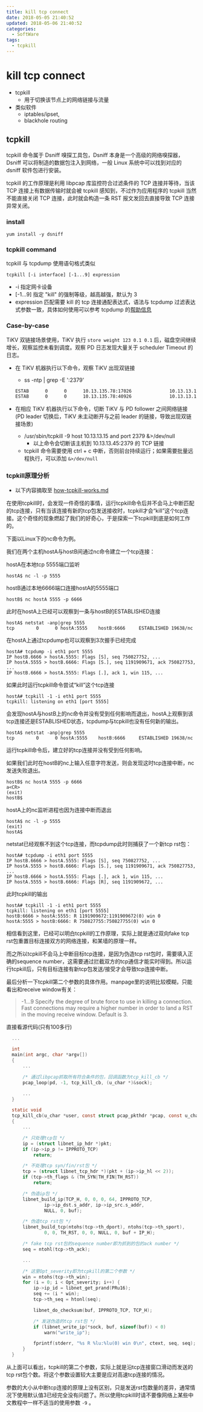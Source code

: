```yaml
---
title: kill tcp connect
date: 2018-05-05 21:40:52
updated: 2018-05-06 21:40:52
categories:
  - SoftWare
tags:
  - tcpkill
---
```

# kill tcp connect

- tcpkill
  - 用于切换该节点上的网络链接与流量
- 类似软件
  - iptables/ipset,
  - blackhole routing

## tcpkill

tcpkill 命令属于 Dsniff 嗅探工具包，Dsniff 本身是一个高级的网络嗅探器，Dsniff 可以将制造的数据包注入到网络，一般 Linux 系统中可以找到对应的 dsniff 软件包进行安装。

tcpkill 的工作原理是利用 libpcap 库监控符合过滤条件的 TCP 连接并等待，当该 TCP 连接上有数据传输时就会被 tcpkill 感知到，不过作为应用程序的 tcpkill 当然不能直接关闭 TCP 连接，此时就会构造一条 RST 报文发回去直接导致 TCP 连接异常关闭。

### install

`yum install -y dsniff`

### tcpkill command

tcpkill 与 tcpdump 使用语句格式类似

`tcpkill [-i interface] [-1...9] expression`

  - -i 指定网卡设备
  - [-1...9] 指定 "kill" 的强制等级，越高越强，默认为 3
  - expression 匹配需要 kill 的 tcp 连接通配表达式，语法与 tcpdump 过滤表达式参数一致，具体如何使用可以参考 tcpdump 的[帮助信息](http://www.tcpdump.org/tcpdump_man.html)

### Case-by-case

TiKV 双链接场景使用，TiKV 执行 `store weight 123 0.1 0.1` 后，磁盘空间继续增长，观察监控未看到调度。观察 PD 日志发现大量关于 scheduler Timeout 的日志。

- 在 TiKV 机器执行以下命令，观察 TiKV 出现双链接
  - ss -ntp | grep -E ':2379'

  ```bash
  ESTAB      0      0      10.13.135.78:17026              10.13.13.13:2379                users:(("tikv-server",pid=53945,fd=25911))
  ESTAB      0      0      10.13.135.78:40926              10.13.13.15:2379                users:(("tikv-server",pid=53945,fd=14148))
  ```

- 在相应 TiKV 机器执行以下命令，切断 TiKV 与 PD follower 之间网络链接 (PD leader 切换后，TiKV 未主动断开与之前 leader 的链接，导致出现双链接场景)
  - /usr/sbin/tcpkill -9 host 10.13.13.15 and port 2379 &>/dev/null
    - 以上命令会切断该主机到 10.13.13.45:2379 的 TCP 链接
  - tcpkill 命令需要使用 ctrl + c 中断，否则前台持续运行；如果需要批量远程执行，可以添加 `&>/dev/null`

### tcpkill原理分析

- 以下内容摘取至 [how-tcpkill-works.md](https://github.com/stanzgy/wiki/edit/master/network/how-tcpkill-works.md)

在使用tcpkill时，会发现一件奇怪的事情，运行tcpkill命令后并不会马上中断匹配的tcp连接，只有当该连接有新的tcp包发送接收时，tcpkill才会“kill”这个tcp连接。这个奇怪的现象燃起了我们的好奇心，于是探索一下tcpkill到底是如何工作的。

下面以Linux下的nc命令为例。

我们在两个主机hostA与hostB间通过nc命令建立一个tcp连接：

hostA在本地tcp 5555端口监听

    hostA$ nc -l -p 5555

hostB通过本地6666端口连接hostA的5555端口

    hostB$ nc hostA 5555 -p 6666

此时在hostA上已经可以观察到一条与hostB的ESTABLISHED连接

    hostA$ netstat -anp|grep 5555
    tcp        0      0 hostA:5555    hostB:6666     ESTABLISHED 19638/nc

在hostA上通过tcpdump也可以观察到3次握手已经完成

    hostA# tcpdump -i eth1 port 5555
    IP hostB.6666 > hostA.5555: Flags [S], seq 750827752, ...
    IP hostA.5555 > hostB.6666: Flags [S.], seq 1191909671, ack 750827753, ...
    IP hostB.6666 > hostA.5555: Flags [.], ack 1, win 115, ...

如果此时运行tcpkill命令尝试“kill”这个tcp连接

    hostA# tcpkill -1 -i eth1 port 5555
    tcpkill: listening on eth1 [port 5555]

会发现hostA与hostB上的nc命令并没有受到任何影响而退出，hostA上观察到该tcp连接还是ESTABLISHED状态，tcpdump与tcpkill也没有任何新的输出。

    hostA$ netstat -anp|grep 5555
    tcp        0      0 hostA:5555    hostB:6666     ESTABLISHED 19638/nc

运行tcpkill命令后，建立好的tcp连接并没有受到任何影响。

如果我们此时在hostB的nc上输入任意字符发送，则会发现这时tcp连接中断，nc发送失败退出。

    hostB$ nc hostA 5555 -p 6666
    a<CR>
    (exit)
    hostB$

hostA上的nc监听进程也因为连接中断而退出

    hostA$ nc -l -p 5555
    (exit)
    hostA$

netstat已经观察不到这个tcp连接，而tcpdump此时则捕获了一个新tcp rst包：

    hostA# tcpdump -i eth1 port 5555
    IP hostB.6666 > hostA.5555: Flags [S], seq 750827752, ...
    IP hostA.5555 > hostB.6666: Flags [S.], seq 1191909671, ack 750827753, ...
    IP hostB.6666 > hostA.5555: Flags [.], ack 1, win 115, ...
    IP hostA.5555 > hostB.6666: Flags [R], seq 1191909672, ...

此时tcpkill的输出

    hostA# tcpkill -1 -i eth1 port 5555
    tcpkill: listening on eth1 [port 5555]
    hostB:6666 > hostA:5555: R 1191909672:1191909672(0) win 0
    hostA:5555 > hostB:6666: R 750827755:750827755(0) win 0

相信看到这里，已经可以明白tcpkill的工作原理，实际上就是通过双向fake tcp rst包重置目标连接双方的网络连接，和某墙的原理一样。

而之所以tcpkill不会马上中断目标tcp连接，是因为伪造tcp rst包时，需要填入正确的sequence number，这需要通过拦截双方的tcp通信才能实时得到。所以运行tcpkill后，只有目标连接有新tcp包发送/接受才会导致tcp连接中断。

最后分析一下tcpkill第二个参数的具体作用。manpage里的说明比较模糊，只能看出和receive window有关：

> -1...9 Specify the degree of brute force to use in killing a connection. Fast connections may require a higher number in order to land a RST in the moving receive window. Default is 3.

直接看源代码(只有100多行)

  ```C
    ...

    int
    main(int argc, char *argv[])
    {
        ...

        /* 通过libpcap抓取所有符合条件的包，回调函数为tcp_kill_cb */
        pcap_loop(pd, -1, tcp_kill_cb, (u_char *)&sock);

        ...
    }

    static void
    tcp_kill_cb(u_char *user, const struct pcap_pkthdr *pcap, const u_char *pkt)
    {
        ...

        /* 只处理tcp包 */
        ip = (struct libnet_ip_hdr *)pkt;
        if (ip->ip_p != IPPROTO_TCP)
            return;

        /* 不处理tcp syn/fin/rst包 */
        tcp = (struct libnet_tcp_hdr *)(pkt + (ip->ip_hl << 2));
        if (tcp->th_flags & (TH_SYN|TH_FIN|TH_RST))
            return;

        /* 伪造ip包 */
        libnet_build_ip(TCP_H, 0, 0, 0, 64, IPPROTO_TCP,
                ip->ip_dst.s_addr, ip->ip_src.s_addr,
                NULL, 0, buf);

        /* 伪造tcp rst包 */
        libnet_build_tcp(ntohs(tcp->th_dport), ntohs(tcp->th_sport),
                0, 0, TH_RST, 0, 0, NULL, 0, buf + IP_H);

        /* fake tcp rst包的sequence number即为抓到的包的ack number */
        seq = ntohl(tcp->th_ack);

        ...

        /* 这里Opt_severity即为tcpkill的第二个参数 */
        win = ntohs(tcp->th_win);
        for (i = 0; i < Opt_severity; i++) {
            ip->ip_id = libnet_get_prand(PRu16);
            seq += (i * win);
            tcp->th_seq = htonl(seq);

            libnet_do_checksum(buf, IPPROTO_TCP, TCP_H);

            /* 发送伪造的tcp rst包 */
            if (libnet_write_ip(*sock, buf, sizeof(buf)) < 0)
                warn("write_ip");

            fprintf(stderr, "%s R %lu:%lu(0) win 0\n", ctext, seq, seq);
        }
    }
  ```

从上面可以看出，tcpkill的第二个参数，实际上就是沿tcp连接窗口滑动而发送的tcp rst包个数。将这个参数设置较大主要是应对高速tcp连接的情况。

参数的大小从中断tcp连接的原理上没有区别，只是发送rst包数量的差异，通常情况下使用默认值3已经完全没有问题了。所以使用tcpkill时请不要像网络上某些中文教程中一样不适当的使用参数 `-9` 。
